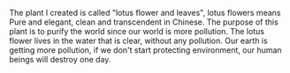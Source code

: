 The plant I created is called "lotus flower and leaves", lotus flowers means Pure and elegant, clean and transcendent in Chinese. 
The purpose of this plant is to purify the world since our world is more pollution. The lotus flower lives in the water 
that is clear, without any pollution. Our earth is getting more pollution, if we don't start protecting environment, our 
human beings will destroy one day.
